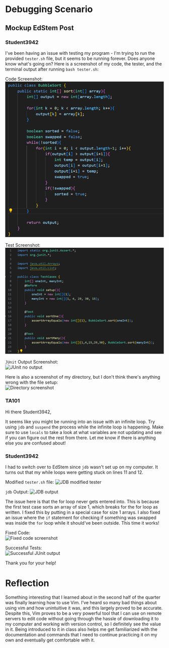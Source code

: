 # Debugging Scenario
## Mockup EdStem Post
### Student3942
I've been having an issue with testing my program - I'm trying to run the provided ```tester.sh``` file, but it seems to be running forever. Does anyone know what's going on? 
Here is a screenshot of my code, the tester, and the terminal output after running ```bash tester.sh```:

Code Screenshot:  
![Code screenshot](week9brokencode.png)

Test Screenshot:  
![Tests](week9tests.png)

```JUnit``` Output Screenshot:  
![JUnit no output](week9junitforever.png)

Here is also a screenshot of my directory, but I don't think there's anything wrong with the file setup:  
![Directory screenshot](week9directory.png)

### TA101
Hi there Student3942,

It seems like you might be running into an issue with an infinite loop. Try using ```jdb``` and ```suspend``` the process while the infinite loop is happening. Make sure to use ```locals``` to take a look
at what variables are not updating and see if you can figure out the rest from there. Let me know if there is anything else you are confused about!

### Student3942
I had to switch over to EdStem since ```jdb``` wasn't set up on my computer. It turns out that my while loops were getting stuck on lines 11 and 12. 

Modified ```tester.sh``` file:
![JDB modified tester](week9modifiedtester.png)

```jdb``` Output:
![JDB output](week9jdboutput.png)

The issue here is that the for loop never gets entered into. This is because the first test case sorts an array of size 1, which breaks for the for loop as written. I fixed this by putting in a special case for size 1 arrays. I also fixed an issue where the ```if``` statement for checking if something was swapped was inside the ```for``` loop while it should've been outside. This time it works!

Fixed Code:  
![Fixed code screenshot](week9fixedcode.png)

Successful Tests:  
![Successful JUnit output](week9junitsuccess.png)

Thank you for your help! 

# Reflection 
Something interesting that I learned about in the second half of the quarter was finally learning how to use Vim. I've heard so many bad things about using vim and how unintuitive it was, and
this largely proved to be accurate. Despite this, Vim proves to be a very powerful tool that I can use on remote servers to edit code without going through the hassle of downloading it to my
computer and working with version control, so I definitely see the value in it. Being introduced to it in class also helps me get familiarized with the documentation and commands that I need to
continue practicing it on my own and eventually get comfortable with it. 
